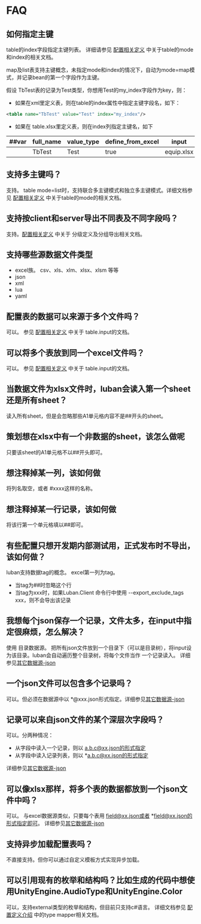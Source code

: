# FAQ

## 如何指定主键

table的index字段指定主键列表。 详细请参见 [配置相关定义](../manual/schema) 中关于table的mode和index的相关文档。

map及list表支持主键概念，未指定mode和index的情况下，自动为mode=map模式，并记录bean的第一个字段作为主键。

假设 TbTest表的记录为Test类型，你想用Test的my_index字段作为key，则：

- 如果在xml里定义表，则在table的index属性中指定主键字段名，如下：

```xml
<table name="TbTest" value="Test" index="my_index"/>
```

- 如果在 table.xlsx里定义表，则在index列指定主键名，如下

|##var|full_name|value_type|define_from_excel|input|index|...|
|-|-|-|-|-|-|-|
||TbTest|Test|true|equip.xlsx|my_index|

## 支持多主键吗？

支持。 table mode=list时，支持联合多主键模式和独立多主键模式。详细文档参见 [配置相关定义](../manual/schema) 中关于table的mode的相关文档。

## 支持按client和server导出不同表及不同字段吗？

支持。[配置相关定义](../manual/schema)
中关于 分级定义及分组导出相关文档。

## 支持哪些源数据文件类型

- excel族。 csv、xls、xlm、xlsx、xlsm 等等
- json
- xml
- lua
- yaml

## 配置表的数据可以来源于多个文件吗？

可以。 参见 [配置相关定义](../manual/schema)
中关于 table.input的文档。 

## 可以将多个表放到同一个excel文件吗？

可以。 参见 [配置相关定义](../manual/schema)
中关于 table.input的文档。 

## 当数据文件为xlsx文件时，luban会读入第一个sheet还是所有sheet？

读入所有sheet，但是会忽略那些A1单元格内容不是##开头的sheet。

## 策划想在xlsx中有一个非数据的sheet，该怎么做呢

只要该sheet的A1单元格不以##开头即可。

## 想注释掉某一列，该如何做

将列名取空，或者 #xxxx这样的名称。

## 想注释掉某一行记录，该如何做

将该行第一个单元格填以##即可。

## 有些配置只想开发期内部测试用，正式发布时不导出，该如何做？

luban支持数据tag的概念。 excel第一列为tag。

- 当tag为##时忽略这个行
- 当tag为xxx时，如果Luban.Client 命令行中使用 --export_exclude_tags xxx，则不会导出该记录

## 我想每个json保存一个记录，文件太多，在input中指定很麻烦，怎么解决？

使用 目录数据源。 把所有json文件放到一个目录下（可以是目录树），将input设为该目录。luban会自动遍历整个目录树，将每个文件当作
一个记录读入。 详细参见[其它数据源-json](../manual/otherdatasource)

## 一个json文件可以包含多个记录吗？

可以。但必须在数据源中以 *@xxx.json形式指定。详细参见[其它数据源-json](../manual/otherdatasource)

## 记录可以来自json文件的某个深层次字段吗？

可以。分两种情况：

- 从字段中读入一个记录，则以 a.b.c@xx.json的形式指定
- 从字段中读入记录列表，则以 *a.b.c@xx.json的形式指定

详细参见[其它数据源-json](../manual/otherdatasource)

## 可以像xlsx那样，将多个表的数据都放到一个json文件中吗？

可以。 与excel数据源类似，只要每个表用 field@xx.json或者 *field@xx.json的形式指定即可。
详细参见[其它数据源-json](../manual/otherdatasource)

## 支持异步加载配置表吗？

不直接支持。但你可以通过自定义模板方式实现异步加载。

## 可以引用现有的枚举和结构吗？比如生成的代码中想使用UnityEngine.AudioType和UnityEngine.Color

可以，支持external类型的枚举和结构，但目前只支持c#语言。 详细文档参见 [配置定义介绍](../manual/schema) 中的type mapper相关文档。
